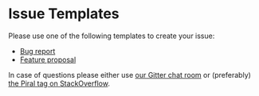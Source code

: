 # Issue Templates

Please use one of the following templates to create your issue:

- [Bug report](https://github.com/smapiot/piral-cli-vite5/issues/new?template=bug_report.md)
- [Feature proposal](https://github.com/smapiot/piral-cli-vite5/issues/new?template=feature_request.md)

In case of questions please either use [our Gitter chat room](https://gitter.im/piral-io/community) or (preferably) [the Piral tag on StackOverflow](https://stackoverflow.com/questions/tagged/piral).
